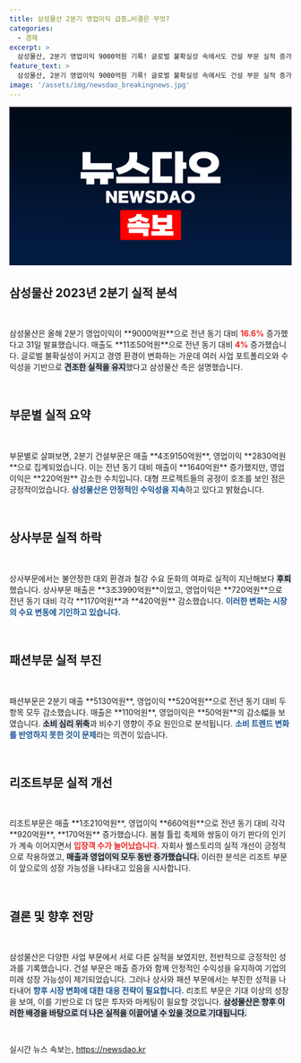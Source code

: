```yaml
---
title: 삼성물산 2분기 영업이익 급증…비결은 무엇?
categories:
  - 경제
excerpt: >
  삼성물산, 2분기 영업이익 9000억원 기록! 글로벌 불확실성 속에서도 건설 부문 실적 증가와 리조트의 인기 덕분에 성과를 유지했습니다. 그러나 상사와 패션 부문은 부진. 자세한 내용은 클릭하세요!
feature_text: >
  삼성물산, 2분기 영업이익 9000억원 기록! 글로벌 불확실성 속에서도 건설 부문 실적 증가와 리조트의 인기 덕분에 성과를 유지했습니다. 그러나 상사와 패션 부문은 부진. 자세한 내용은 클릭하세요!
image: '/assets/img/newsdao_breakingnews.jpg'
---
```


<p><img src="/assets/img/newsdao_breakingnews.jpg" alt="ontimetimes 속보" /></p>

<h2 data-ke-size="size26">삼성물산 2023년 2분기 실적 분석</h2>

<p data-ke-size="size16">&nbsp;</p>

<p data-ke-size="size16">삼성물산은 올해 2분기 영업이익이 **9000억원**으로 전년 동기 대비 <b><span style="color: #ee2323;">16.6%</span></b> 증가했다고 31일 발표했습니다. 매출도 **11조50억원**으로 전년 동기 대비 <b><span style="color: #ee2323;">4%</span></b> 증가했습니다. 글로벌 불확실성이 커지고 경영 환경이 변화하는 가운데 여러 사업 포트폴리오와 수익성을 기반으로 <b><span style="background-color: #21538527;">견조한 실적을 유지</span></b>했다고 삼성물산 측은 설명했습니다.</p>

<p data-ke-size="size16">&nbsp;</p>

<h2 data-ke-size="size26">부문별 실적 요약</h2>

<p data-ke-size="size16">&nbsp;</p>

<p data-ke-size="size16">부문별로 살펴보면, 2분기 건설부문은 매출 **4조9150억원**, 영업이익 **2830억원**으로 집계되었습니다. 이는 전년 동기 대비 매출이 **1640억원** 증가했지만, 영업이익은 **220억원** 감소한 수치입니다. 대형 프로젝트들의 공정이 호조를 보인 점은 긍정적이었습니다. <b><span style="color: #1a5490;">삼성물산은 안정적인 수익성을 지속</span></b>하고 있다고 밝혔습니다.</p>

<p data-ke-size="size16">&nbsp;</p>

<h2 data-ke-size="size26">상사부문 실적 하락</h2>

<p data-ke-size="size16">&nbsp;</p>

<p data-ke-size="size16">상사부문에서는 불안정한 대외 환경과 철강 수요 둔화의 여파로 실적이 지난해보다 <b><span style="background-color: #21538527;">후퇴</span></b>했습니다. 상사부문 매출은 **3조3990억원**이었고, 영업이익은 **720억원**으로 전년 동기 대비 각각 **1170억원**과 **420억원** 감소했습니다. <b><span style="color: #1a5490;">이러한 변화는 시장의 수요 변동에 기인하고 있습니다.</span></b></p>

<p data-ke-size="size16">&nbsp;</p>

<h2 data-ke-size="size26">패션부문 실적 부진</h2>

<p data-ke-size="size16">&nbsp;</p>

<p data-ke-size="size16">패션부문은 2분기 매출 **5130억원**, 영업이익 **520억원**으로 전년 동기 대비 두 항목 모두 감소했습니다. 매출은 **110억원**, 영업이익은 **50억원**의 감소幅을 보였습니다. <b><span style="background-color: #21538527;">소비 심리 위축</span></b>과 비수기 영향이 주요 원인으로 분석됩니다. <b><span style="color: #1a5490;">소비 트렌드 변화를 반영하지 못한 것이 문제</span></b>라는 의견이 있습니다.</p>

<p data-ke-size="size16">&nbsp;</p>

<h2 data-ke-size="size26">리조트부문 실적 개선</h2>

<p data-ke-size="size16">&nbsp;</p>

<p data-ke-size="size16">리조트부문은 매출 **1조210억원**, 영업이익 **660억원**으로 전년 동기 대비 각각 **920억원**, **170억원** 증가했습니다. 봄철 튤립 축제와 쌍둥이 아기 판다의 인기가 계속 이어지면서 <b><span style="color: #ee2323;">입장객 수가 늘어났습니다.</span></b> 자회사 웰스토리의 실적 개선이 긍정적으로 작용하였고, <b><span style="background-color: #21538527;">매출과 영업이익 모두 동반 증가했습니다.</span></b> 이러한 분석은 리조트 부문이 앞으로의 성장 가능성을 나타내고 있음을 시사합니다.</p>

<p data-ke-size="size16">&nbsp;</p>

<h2 data-ke-size="size26">결론 및 향후 전망</h2>

<p data-ke-size="size16">&nbsp;</p>

<p data-ke-size="size16">삼성물산은 다양한 사업 부문에서 서로 다른 실적을 보였지만, 전반적으로 긍정적인 성과를 기록했습니다. 건설 부문은 매출 증가와 함께 안정적인 수익성을 유지하여 기업의 미래 성장 가능성이 제기되었습니다. 그러나 상사와 패션 부문에서는 부진한 성적을 나타내어 <b><span style="color: #1a5490;">향후 시장 변화에 대한 대응 전략이 필요합니다.</span></b> 리조트 부문은 기대 이상의 성장을 보여, 이를 기반으로 더 많은 투자와 마케팅이 필요할 것입니다. <b><span style="background-color: #21538527;">삼성물산은 향후 이러한 배경을 바탕으로 더 나은 실적을 이끌어낼 수 있을 것으로 기대됩니다.</span></b></p>

<p data-ke-size="size16">&nbsp;</p>
실시간 뉴스 속보는, <a href="https://newsdao.kr" rel="dofollow">https://newsdao.kr</a>


